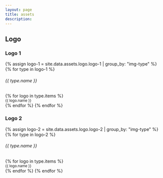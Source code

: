 ```yaml
---
layout: page
title: assets
description:
---
```

<h2>Logo</h2>
<h3>Logo 1</h3>
<div class="row row-cols-2 row-cols-md-3 g-3">
  {% assign logo-1 = site.data.assets.logo.logo-1 | group_by: "img-type" %}
  {% for type in logo-1 %}
  <h6 class="d-block w-100 text-uppercase mb-0 pt-3">{{ type.name }}</h6>
  {% for logo in type.items %}
  <div class="col">
    <div class="card bg-dark">
      <div class="card-body">
        <img src="{{ logo.img }}" alt="" class="card-img">
      </div>
    </div>
    <small class="lh-1">{{ logo.name }}</small>
  </div>
  {% endfor %}
  {% endfor %}
</div>

<h3>Logo 2</h3>
<div class="row row-cols-2 row-cols-md-3 g-3">
  {% assign logo-2 = site.data.assets.logo.logo-2 | group_by: "img-type" %}
  {% for type in logo-2 %}
  <h6 class="d-block w-100 text-uppercase mb-0 pt-3">{{ type.name }}</h6>
  {% for logo in type.items %}
  <div class="col">
    <div class="card">
      <div class="card-body">
        <img src="{{ logo.img }}" alt="" class="card-img">
      </div>
    </div>
    <small class="lh-1">{{ logo.name }}</small>
  </div>
  {% endfor %}
  {% endfor %}
</div>

